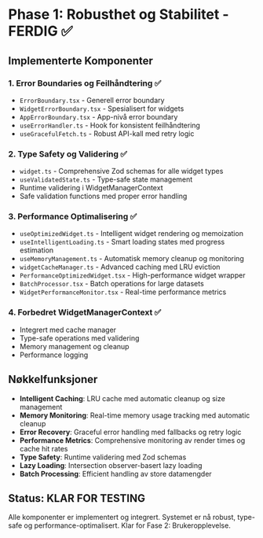 # Phase 1: Robusthet og Stabilitet - FERDIG ✅

## Implementerte Komponenter

### 1. **Error Boundaries og Feilhåndtering** ✅
- `ErrorBoundary.tsx` - Generell error boundary
- `WidgetErrorBoundary.tsx` - Spesialisert for widgets  
- `AppErrorBoundary.tsx` - App-nivå error boundary
- `useErrorHandler.ts` - Hook for konsistent feilhåndtering
- `useGracefulFetch.ts` - Robust API-kall med retry logic

### 2. **Type Safety og Validering** ✅
- `widget.ts` - Comprehensive Zod schemas for alle widget types
- `useValidatedState.ts` - Type-safe state management
- Runtime validering i WidgetManagerContext
- Safe validation functions med proper error handling

### 3. **Performance Optimalisering** ✅
- `useOptimizedWidget.ts` - Intelligent widget rendering og memoization
- `useIntelligentLoading.ts` - Smart loading states med progress estimation
- `useMemoryManagement.ts` - Automatisk memory cleanup og monitoring
- `widgetCacheManager.ts` - Advanced caching med LRU eviction
- `PerformanceOptimizedWidget.tsx` - High-performance widget wrapper
- `BatchProcessor.tsx` - Batch operations for large datasets
- `WidgetPerformanceMonitor.tsx` - Real-time performance metrics

### 4. **Forbedret WidgetManagerContext** ✅
- Integrert med cache manager
- Type-safe operations med validering
- Memory management og cleanup
- Performance logging

## Nøkkelfunksjoner

- **Intelligent Caching**: LRU cache med automatic cleanup og size management
- **Memory Monitoring**: Real-time memory usage tracking med automatic cleanup
- **Error Recovery**: Graceful error handling med fallbacks og retry logic
- **Performance Metrics**: Comprehensive monitoring av render times og cache hit rates
- **Type Safety**: Runtime validering med Zod schemas
- **Lazy Loading**: Intersection observer-basert lazy loading
- **Batch Processing**: Efficient handling av store datamengder

## Status: KLAR FOR TESTING

Alle komponenter er implementert og integrert. Systemet er nå robust, type-safe og performance-optimalisert. Klar for Fase 2: Brukeropplevelse.